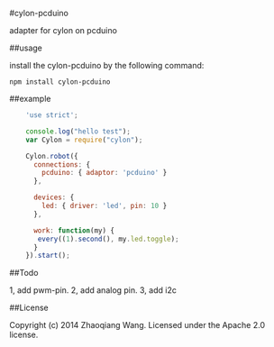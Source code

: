 #cylon-pcduino

adapter for cylon on pcduino


##usage

install the cylon-pcduino by the following command:

````
npm install cylon-pcduino
````
##example

````js
	'use strict';

	console.log("hello test");
	var Cylon = require("cylon");

	Cylon.robot({
	  connections: {
	    pcduino: { adaptor: 'pcduino' }
	  },

	  devices: {
	    led: { driver: 'led', pin: 10 }
	  },

	  work: function(my) {
	   every((1).second(), my.led.toggle);
	  }
	}).start();
````

##Todo

1, add pwm-pin.
2, add analog pin.
3, add i2c

##License

Copyright (c) 2014 Zhaoqiang Wang. Licensed under the Apache 2.0 license.
